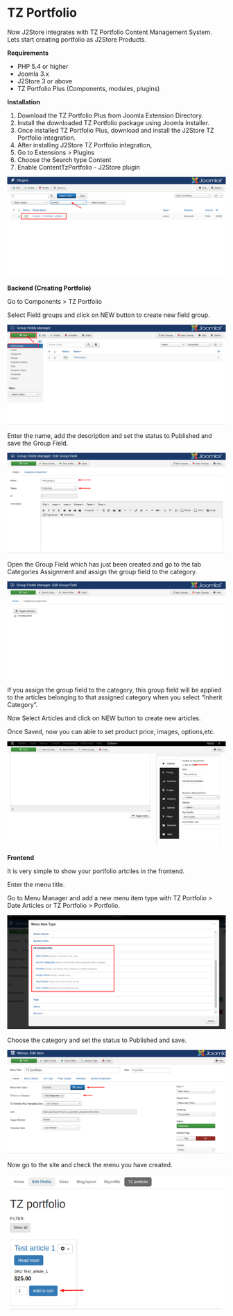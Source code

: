 # TZ Portfolio

Now J2Store integrates with TZ Portfolio Content Management System. Lets start creating portfolio as J2Store Products.

**Requirements**

* PHP 5.4 or higher
* Joomla 3.x
* J2Store 3 or above
* TZ Portfolio Plus \(Components, modules, plugins\)

**Installation**

1. Download the TZ Portfolio Plus from Joomla Extension Directory.
2. Install the downloaded TZ Portfolio package using Joomla Installer.
3. Once installed TZ Portfolio Plus, download and install the J2Store TZ Portfolio integration.
4. After installing J2Store TZ Portfolio integration,
5. Go to Extensions &gt; Plugins
6. Choose the Search type Content
7. Enable ContentTzPortfolio - J2Store plugin

 

![tz1](https://raw.githubusercontent.com/j2store/doc-images/master/integrations/TZportfolio/tzportfolio_01.png)

**Backend \(Creating Portfolio\)**

Go to Components &gt; TZ Portfolio

Select Field groups and click on NEW button to create new field group.

![tz2](https://raw.githubusercontent.com/j2store/doc-images/master/integrations/TZportfolio/tzportfolio_02.png)

Enter the name, add the description and set the status to Published and save the Group Field. 

![tz3](https://raw.githubusercontent.com/j2store/doc-images/master/integrations/TZportfolio/tzportfolio_03.png)

Open the Group Field which has just been created and go to the tab Categories Assignment and assign the group field to the category.

![tz4](https://raw.githubusercontent.com/j2store/doc-images/master/integrations/TZportfolio/tzportfolio_04.png)

If you assign the group field to the category, this group field will be applied to the articles belonging to that assigned category when you select “Inherit Category”.

Now Select Articles and click on NEW button to create new articles.

Once Saved, now you can able to set product price, images, options,etc.

![tz09](https://raw.githubusercontent.com/j2store/doc-images/master/integrations/TZportfolio/tzportfolio_09.png)

**Frontend**

It is very simple to show your portfolio artciles in the frontend.

Enter the menu title.

Go to Menu Manager and add a new menu item type with TZ Portfolio &gt; Date Articles or TZ Portfolio &gt; Portfolio.

![tz10](https://raw.githubusercontent.com/j2store/doc-images/master/integrations/TZportfolio/tzportfolio_10.png)

Choose the category and set the status to Published and save.

![tz11](https://raw.githubusercontent.com/j2store/doc-images/master/integrations/TZportfolio/tzportfolio_11.png)

Now go to the site and check the menu you have created.

![tz12](https://raw.githubusercontent.com/j2store/doc-images/master/integrations/TZportfolio/tzportfolio_12.png)

